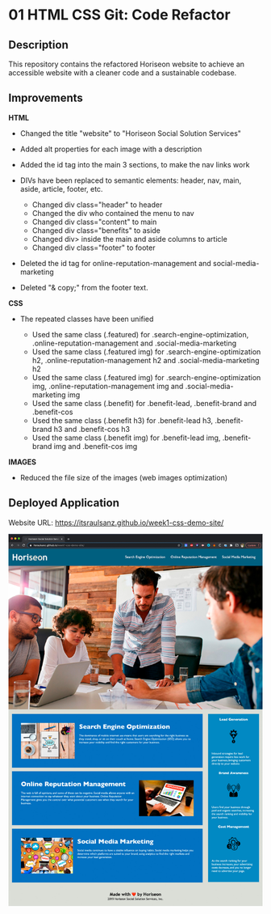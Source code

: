 # 01 HTML CSS Git: Code Refactor

## Description

This repository contains the refactored Horiseon website to achieve an accessible website with a cleaner code and a sustainable codebase.


## Improvements

**HTML**

- Changed the title "website" to "Horiseon Social Solution Services"

- Added alt properties for each image with a description

- Added the id tag into the main 3 sections, to make the nav links work

- DIVs have been replaced to semantic elements: header, nav, main, aside, article, footer, etc.

    - Changed div class="header" to header
    - Changed the div who contained the menu to nav
    - Changed div class="content" to main
    - Changed div class="benefits" to aside
    - Changed div> inside the main and aside columns to article 
    - Changed div class="footer" to footer

- Deleted the id tag for online-reputation-management and social-media-marketing

- Deleted "& copy;" from the footer text.


**CSS**

- The repeated classes have been unified

    - Used the same class (.featured) for .search-engine-optimization, .online-reputation-management and .social-media-marketing
    - Used the same class (.featured img) for .search-engine-optimization h2, .online-reputation-management h2 and .social-media-marketing h2
    - Used the same class (.featured img) for .search-engine-optimization img, .online-reputation-management img and .social-media-marketing img
    - Used the same class (.benefit) for .benefit-lead, .benefit-brand and .benefit-cos
    - Used the same class (.benefit h3) for .benefit-lead h3, .benefit-brand h3 and .benefit-cos h3
    - Used the same class (.benefit img) for .benefit-lead img, .benefit-brand img and .benefit-cos img


**IMAGES**

- Reduced the file size of the images (web images optimization)


## Deployed Application

Website URL: <a href="https://itsraulsanz.github.io/week1-css-demo-site/">https://itsraulsanz.github.io/week1-css-demo-site/</a>

<img src="screenshot.jpg">